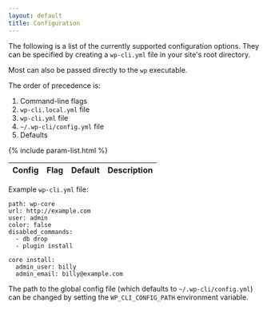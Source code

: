 ```yaml
---
layout: default
title: Configuration
---
```

The following is a list of the currently supported configuration options. They can be specified by creating a `wp-cli.yml` file in your site's root directory.

Most can also be passed directly to the `wp` executable.

The order of precedence is:

1. Command-line flags
1. `wp-cli.local.yml` file
1. `wp-cli.yml` file
1. `~/.wp-cli/config.yml` file
1. Defaults

<table>
	<thead>
	<tr>
		<th>Config</th>
		<th>Flag</th>
		<th>Default</th>
		<th>Description</th>
	</tr>
	</thead>
	<tbody>
	{% include param-list.html %}
	</tbody>
</table>

Example `wp-cli.yml` file:

	path: wp-core
	url: http://example.com
	user: admin
	color: false
	disabled_commands:
	  - db drop
	  - plugin install

	core install:
	  admin_user: billy
	  admin_email: billy@example.com

The path to the global config file (which defaults to `~/.wp-cli/config.yml`) can be changed by setting the `WP_CLI_CONFIG_PATH` environment variable.
